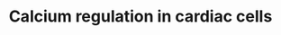 ---
annotations:
- id: DOID:1287
  parent: cardiovascular system disease
  type: Disease Ontology
  value: cardiovascular system disease
- id: CL:0000746
  parent: native cell
  type: Cell Type Ontology
  value: cardiac muscle cell
- id: PW:0001140
  parent: regulatory pathway
  type: Pathway Ontology
  value: calcium/calcium-mediated signaling pathway
authors:
- Nsalomonis
- MaintBot
- Susan
- Thomas
- J.Fong
- N.Cotte
- Amcuser
- Jildau
- Khanspers
- AlexanderPico
- MartijnVanIersel
- Christine Chichester
- Metalmephisto
- DeSl
- Marvin M2
- Fehrhart
- Egonw
- Eweitz
citedin:
- link: 10.1016/j.compbiomed.2014.12.003
  title: Integrative epigenetic profiling analysis identifies DNA methylation changes
    associated with chronic alcohol consumption (2015)
communities: []
description: 'Calcium is a common signaling molecule. Once it enters the cytoplasm,
  it exerts allosteric regulatory effects on many enzymes and proteins. Calcium can
  act in signal transduction after influx resulting from activation of ion channels
  or as a second messenger caused by indirect signal transduction pathways such as
  G protein-coupled receptors. Movement of calcium ions from the extracellular matrix
  to the cytoplasm alters membrane depolarization. This is seen in the heart, during
  the plateau phase of ventricular contraction. In this example, calcium acts to maintain
  depolarization of the heart.  Source: [[wikipedia:Calcium_signaling|Wikipedia]]  Proteins
  on this pathway have targeted assays available via the [https://assays.cancer.gov/available_assays?wp_id=WP536
  CPTAC Assay Portal]'
last-edited: 2024-07-29
ndex: 7e132620-8b5f-11eb-9e72-0ac135e8bacf
organisms:
- Homo sapiens
redirect_from:
- /index.php/Pathway:WP536
- /instance/WP536
- /instance/WP536_r134875
revision: r134875
schema-jsonld:
- '@context': https://schema.org/
  '@id': https://wikipathways.github.io/pathways/WP536.html
  '@type': Dataset
  creator:
    '@type': Organization
    name: WikiPathways
  description: 'Calcium is a common signaling molecule. Once it enters the cytoplasm,
    it exerts allosteric regulatory effects on many enzymes and proteins. Calcium
    can act in signal transduction after influx resulting from activation of ion channels
    or as a second messenger caused by indirect signal transduction pathways such
    as G protein-coupled receptors. Movement of calcium ions from the extracellular
    matrix to the cytoplasm alters membrane depolarization. This is seen in the heart,
    during the plateau phase of ventricular contraction. In this example, calcium
    acts to maintain depolarization of the heart.  Source: [[wikipedia:Calcium_signaling|Wikipedia]]  Proteins
    on this pathway have targeted assays available via the [https://assays.cancer.gov/available_assays?wp_id=WP536
    CPTAC Assay Portal]'
  keywords:
  - ADCY1
  - ADCY2
  - ADCY3
  - ADCY4
  - ADCY5
  - ADCY6
  - ADCY7
  - ADCY8
  - ADCY9
  - ADP
  - ADRA1A
  - ADRA1B
  - ADRA1D
  - ADRB1
  - ADRB2
  - ADRB3
  - ANXA6
  - ARRB1
  - ARRB2
  - ATP
  - ATP1A4
  - ATP1B1
  - ATP1B2
  - ATP1B3
  - ATP2A2
  - ATP2A3
  - ATP2B1
  - ATP2B2
  - ATP2B3
  - Acetylcholine
  - CACNA1A
  - CACNA1B
  - CACNA1C
  - CACNA1D
  - CACNA1E
  - CACNA1S
  - CACNB1
  - CACNB3
  - CALM1
  - CALM2
  - CALM3
  - CALR
  - CAMK1
  - CAMK2A
  - CAMK2B
  - CAMK2D
  - CAMK2G
  - CAMK4
  - CASQ1
  - CASQ2
  - CHRM1
  - CHRM2
  - CHRM3
  - CHRM4
  - CHRM5
  - CX36
  - Ca2+
  - Calreticulin
  - Calsequestrin
  - Epinephrine
  - FKBP1A
  - FXYD2
  - GJA1
  - GJA10
  - GJA12
  - GJA3
  - GJA4
  - GJA5
  - GJA7
  - GJA8
  - GJB1
  - GJB2
  - GJB3
  - GJB4
  - GJB5
  - GJB6
  - GNA11
  - GNAI1
  - GNAI2
  - GNAI3
  - GNAO1
  - GNAQ
  - GNAS
  - GNAZ
  - GNB1
  - GNB2
  - GNB3
  - GNB4
  - GNB5
  - GNG11
  - GNG12
  - GNG13
  - GNG2
  - GNG3
  - GNG4
  - GNG5
  - GNG7
  - GNG8
  - GNGT1
  - GRK4
  - GRK5
  - GRK6
  - IP3
  - IP4
  - ITPR1
  - ITPR2
  - ITPR3
  - K+
  - KCNB1
  - KCNJ3
  - KCNJ5
  - Na+
  - ORAI1
  - PIP2
  - PKIA
  - PKIB
  - PKIG
  - PLCB3
  - PLN
  - PRKACA
  - PRKACB
  - PRKAR1A
  - PRKAR1B
  - PRKAR2A
  - PRKAR2B
  - PRKCA
  - PRKCB1
  - PRKCD
  - PRKCE
  - PRKCG
  - PRKCH
  - PRKCQ
  - PRKCZ
  - PRKD1
  - Phospholamban
  - Pi
  - RGS1
  - RGS10
  - RGS11
  - RGS14
  - RGS16
  - RGS17
  - RGS18
  - RGS19
  - RGS2
  - RGS20
  - RGS3
  - RGS4
  - RGS5
  - RGS6
  - RGS7
  - RGS9
  - RYR1
  - RYR2
  - RYR3
  - SFN
  - SLC8A1
  - SLC8A3
  - STIM2
  - YWHAB
  - YWHAE
  - YWHAG
  - YWHAH
  - YWHAQ
  - YWHAZ
  - cAMP
  license: CC0
  name: Calcium regulation in cardiac cells
seo: CreativeWork
title: Calcium regulation in cardiac cells
wpid: WP536
---